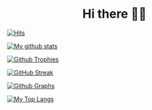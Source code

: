<h1 align="center">Hi there 👋😶</h1>

[![Hits](https://hits.seeyoufarm.com/api/count/incr/badge.svg?url=https%3A%2F%2Fgithub.com%2FKiaraBoy-OP&count_bg=%2379C83D&title_bg=%230084FF&icon=arduino.svg&icon_color=%2300FF20&title=Stalks&edge_flat=false)](https://hits.seeyoufarm.com)

[![My github stats](https://github-readme-stats.vercel.app/api?username=KiaraBoy-OP&count_private=true&show_icons=true&theme=radical&include_all_commits=true&custom_title=KiaraBoy-OP's+Github+Stats)](https://github.com/KiaraBoy-OP)

[![Github Trophies](https://github-profile-trophy.vercel.app/?username=KiaraBoy-OP&theme=darkhub&no-bg=true&margin-w=15&margin-h=10&row=1&column=6&count_private=true)](https://github.com/KiaraBoy-OP)

[![GitHub Streak](http://github-readme-streak-stats.herokuapp.com?user=KiaraBoy-OP&theme=black-ice)](https://git.io/streak-stats)

[![Github Graphs](https://activity-graph.herokuapp.com/graph?username=KiaraBoy-OP&bg_color=1F222E&color=F8D866&line=F85D7F&point=FFFFFF&hide_border=true)](https://github.com/KiaraBoy-OP)

[![My Top Langs](https://github-readme-stats.vercel.app/api/top-langs/?username=KiaraBoy-OP&layout=compact&theme=cobalt)](https://github.com/KiaraBoy-OP)
